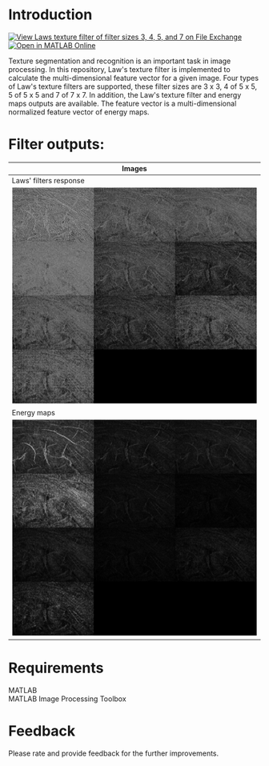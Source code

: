 # Introduction
[![View Laws texture filter of filter sizes 3, 4, 5, and 7 on File Exchange](https://www.mathworks.com/matlabcentral/images/matlab-file-exchange.svg)](https://www.mathworks.com/matlabcentral/fileexchange/179424-laws-texture-filter-of-filter-sizes-3-4-5-and-7) [![Open in MATLAB Online](https://www.mathworks.com/images/responsive/global/open-in-matlab-online.svg)](https://matlab.mathworks.com/open/github/v1?repo=preethamam/Laws-Texture-Filter-FilterSizes-3457)

Texture segmentation and recognition is an important task in image processing. In this repository, Law's texture filter is implemented to calculate the multi-dimensional feature vector for a given image. Four types of Law's texture filters are supported, these filter sizes are 3 x 3, 4 of 5 x 5, 5 of 5 x 5 and 7 of 7 x 7. In addition, the Law's texture filter and energy maps outputs are available. The feature vector is a multi-dimensional normalized feature vector of energy maps.

# Filter outputs:
| Images |
| ------ |
| Laws' filters response | 
| ![pano_full](assets/lawsplot.png) |
| Energy maps | 
| ![pano_bbox](assets/energyplot.png) |

# Requirements
MATLAB <br />
MATLAB Image Processing Toolbox <br />

# Feedback
Please rate and provide feedback for the further improvements.
